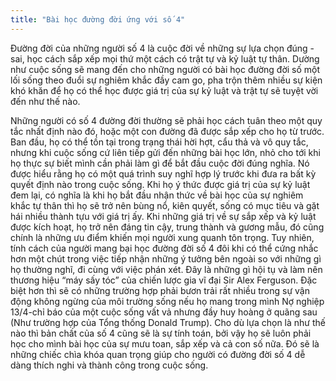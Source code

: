 ```yaml
---
title: "Bài học đường đời ứng với số 4"
---
```

Đường đời của những người số 4 là cuộc đời về những sự lựa chọn đúng - sai, học cách sắp xếp mọi thứ một cách có trật tự và kỷ luật tự thân. Dường như cuộc sống sẽ mang đến cho những người có bài học đường đời số một lối sống theo đuổi sự nghiêm khắc đầy cam go, pha trộn thêm nhiều sự kiện khó khăn để họ có thể học được giá trị của sự kỷ luật và trật tự sẽ tuyệt vời đến như thế nào. 

Những người có số 4 đường đời thường sẽ phải học cách tuân theo một quy tắc nhất định nào đó, hoặc một con đường đã được sắp xếp cho họ từ trước. Ban đầu, họ có thể tồn tại trong trạng thái hời hợt, cẩu thả và vô quy tắc, nhưng khi cuộc sống cứ liên tiếp gửi đến những bài học lớn, nhỏ cho tới khi họ thực sự biết mình cần phải làm gì để bắt đầu cuộc đời đúng nghĩa. Nó được hiểu rằng họ có một quá trình suy nghĩ hợp lý trước khi đưa ra bất kỳ quyết định nào trong cuộc sống. Khi họ ý thức được giá trị của sự kỷ luật đem lại, có nghĩa là khi họ bắt đầu nhận thức về bài học của sự nghiêm khắc tự thân thì họ sẽ trở nên bùng nổ, kiên quyết, sống có mục tiêu và gặt hái nhiều thành tựu với giá trị ấy. Khi những giá trị về sự sắp xếp và kỷ luật được kích hoạt, họ trở nên đáng tin cậy, trung thành và gương mẫu, đó cũng chính là những ưu điểm khiến mọi người xung quanh tôn trọng. Tuy nhiên, tính cách của người mang bại học đường đời số 4 đôi khi có thể cứng nhắc hơn một chút trong việc tiếp nhận những ý tưởng bên ngoài so với những gì họ thường nghĩ, đi cùng với việc phán xét. Đây là những gì hội tụ và làm nên thương hiệu “máy sấy tóc” của chiến lược gia vĩ đại Sir Alex Ferguson. Đặc biệt hơn thì sẽ có những trường hợp phải bươn trải rất nhiều trong sự vận động không ngừng của môi trường sống nếu họ mang trong mình Nợ nghiệp 13/4-chỉ báo của một cuộc sống vất vả nhưng đầy huy hoàng ở quãng sau (Như trường hợp của Tổng thống Donald Trump). Cho dù lựa chọn là như thế nào thì bản chất của số 4 cũng sẽ là sự tính toán, bởi vậy họ sẽ luôn phải học cho mình bài học của sự mưu toan, sắp xếp và cả con số nữa. Đó sẽ là những chiếc chìa khóa quan trọng giúp cho người có đường đời số 4 dễ dàng thích nghi và thành công trong cuộc sống.

